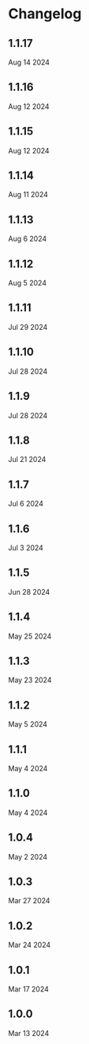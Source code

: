 # Changelog

## 1.1.17

Aug 14 2024

## 1.1.16

Aug 12 2024

## 1.1.15

Aug 12 2024

## 1.1.14

Aug 11 2024

## 1.1.13

Aug 6 2024

## 1.1.12

Aug 5 2024

## 1.1.11

Jul 29 2024

## 1.1.10

Jul 28 2024

## 1.1.9

Jul 28 2024

## 1.1.8

Jul 21 2024

## 1.1.7

Jul 6 2024

## 1.1.6

Jul 3 2024

## 1.1.5

Jun 28 2024

## 1.1.4

May 25 2024

## 1.1.3

May 23 2024

## 1.1.2

May 5 2024

## 1.1.1

May 4 2024

## 1.1.0

May 4 2024

## 1.0.4

May 2 2024

## 1.0.3

Mar 27 2024

## 1.0.2

Mar 24 2024

## 1.0.1

Mar 17 2024

## 1.0.0

Mar 13 2024
